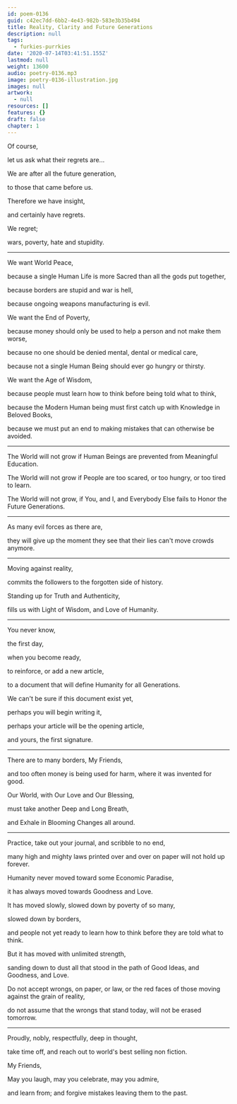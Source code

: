 ```yaml
---
id: poem-0136
guid: c42ec7dd-6bb2-4e43-982b-583e3b35b494
title: Reality, Clarity and Future Generations
description: null
tags:
  - furkies-purrkies
date: '2020-07-14T03:41:51.155Z'
lastmod: null
weight: 13600
audio: poetry-0136.mp3
image: poetry-0136-illustration.jpg
images: null
artwork:
  - null
resources: []
features: {}
draft: false
chapter: 1
---
```


Of course,

let us ask what their regrets are...

We are after all the future generation,

to those that came before us.

Therefore we have insight,

and certainly have regrets.

We regret;

wars, poverty, hate and stupidity.

---

We want World Peace,

because a single Human Life is more Sacred than all the gods put together,

because borders are stupid and war is hell,

because ongoing weapons manufacturing is evil.

We want the End of Poverty,

because money should only be used to help a person and not make them worse,

because no one should be denied mental, dental or medical care,

because not a single Human Being should ever go hungry or thirsty.

We want the Age of Wisdom,

because people must learn how to think before being told what to think,

because the Modern Human being must first catch up with Knowledge in Beloved Books,

because we must put an end to making mistakes that can otherwise be avoided.

---

The World will not grow if Human Beings are prevented from Meaningful Education.

The World will not grow if People are too scared, or too hungry, or too tired to learn.

The World will not grow, if You, and I, and Everybody Else fails to Honor the Future Generations.

---

As many evil forces as there are,

they will give up the moment they see that their lies can't move crowds anymore.

---

Moving against reality,

commits the followers to the forgotten side of history.

Standing up for Truth and Authenticity,

fills us with Light of Wisdom, and Love of Humanity.

---

You never know,

the first day,

when you become ready,

to reinforce, or add a new article,

to a document that will define Humanity for all Generations.

We can't be sure if this document exist yet,

perhaps you will begin writing it,

perhaps your article will be the opening article,

and yours, the first signature.

---

There are to many borders, My Friends,

and too often money is being used for harm, where it was invented for good.

Our World, with Our Love and Our Blessing,

must take another Deep and Long Breath,

and Exhale in Blooming Changes all around.

---

Practice, take out your journal, and scribble to no end,

many high and mighty laws printed over and over on paper will not hold up forever.

Humanity never moved toward some Economic Paradise,

it has always moved towards Goodness and Love.

It has moved slowly, slowed down by poverty of so many,

slowed down by borders,

and people not yet ready to learn how to think before they are told what to think.

But it has moved with unlimited strength,

sanding down to dust all that stood in the path of Good Ideas, and Goodness, and Love.

Do not accept wrongs, on paper, or law, or the red faces of those moving against the grain of reality,

do not assume that the wrongs that stand today, will not be erased tomorrow.

---

Proudly, nobly, respectfully, deep in thought,

take time off, and reach out to world's best selling non fiction.

My Friends,

May you laugh, may you celebrate, may you admire,

and learn from; and forgive mistakes leaving them to the past.
